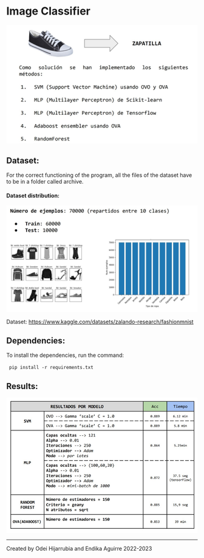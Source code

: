 # Image Classifier


![Alt text](/project_image.jpg)
## Dataset:
For the correct functioning of the program, all the files of the dataset have to be in a folder called archive.

#### Dataset distribution:

![Alt text](/dataset.jpg)

Dataset: https://www.kaggle.com/datasets/zalando-research/fashionmnist

## Dependencies:

To install the dependencies, run the command:

` pip install -r requirements.txt`

## Results:
![Alt text](/resultados.jpg)

---
Created by Odei Hijarrubia and Endika Aguirre 2022-2023
